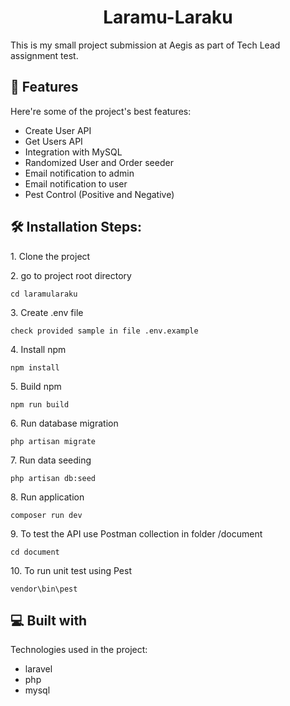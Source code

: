 <h1 align="center" id="title">Laramu-Laraku</h1>

<p id="description">This is my small project submission at Aegis as part of Tech Lead assignment test.</p>

  
  
<h2>🧐 Features</h2>

Here're some of the project's best features:

*   Create User API
*   Get Users API
*   Integration with MySQL
*   Randomized User and Order seeder
*   Email notification to admin
*   Email notification to user
*   Pest Control (Positive and Negative)

<h2>🛠️ Installation Steps:</h2>

<p>1. Clone the project</p>

<p>2. go to project root directory</p>

```
cd laramularaku
```

<p>3. Create .env file</p>

```
check provided sample in file .env.example
```

<p>4. Install npm</p>

```
npm install
```

<p>5. Build npm</p>

```
npm run build
```

<p>6. Run database migration</p>

```
php artisan migrate
```

<p>7. Run data seeding</p>

```
php artisan db:seed
```

<p>8. Run application</p>

```
composer run dev
```

<p>9. To test the API use Postman collection in folder /document</p>

```
cd document
```

<p>10. To run unit test using Pest</p>

```
vendor\bin\pest
```

  
  
<h2>💻 Built with</h2>

Technologies used in the project:

*   laravel
*   php
*   mysql